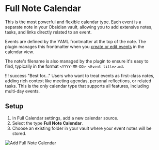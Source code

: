 # Full Note Calendar

This is the most powerful and flexible calendar type. Each event is a separate note in your Obsidian vault, allowing you to add extensive notes, tasks, and links directly related to an event.

Events are defined by the YAML frontmatter at the top of the note. The plugin manages this frontmatter when you [create or edit events](../events/manage.md) in the calendar view.

The note's filename is also managed by the plugin to ensure it's easy to find, typically in the format `<YYYY-MM-DD> <Event title>.md`.

!!! success "Best for..."
    Users who want to treat events as first-class notes, adding rich context like meeting agendas, personal reflections, or related tasks. This is the only calendar type that supports all features, including multi-day events.

## Setup

1.  In Full Calendar settings, add a new calendar source.
2.  Select the type **Full Note Calendar**.
3.  Choose an existing folder in your vault where your event notes will be stored.

![Add Full Note Calendar](../assets/add-calendar-source.gif)